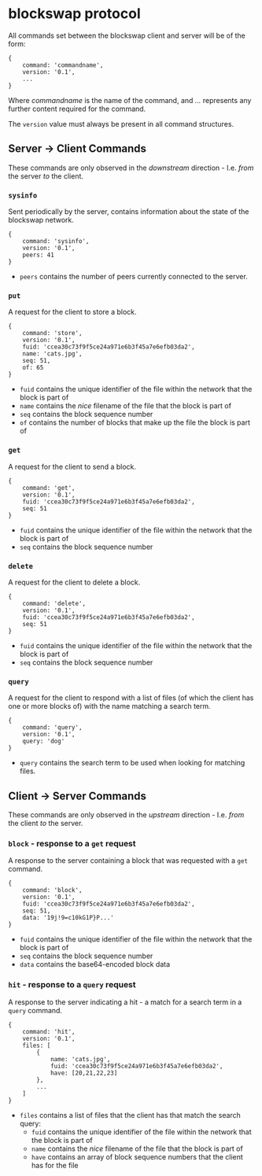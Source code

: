 # blockswap protocol

All commands set between the blockswap client and server will be of the form:

    {
        command: 'commandname',
        version: '0.1',
        ...
    }

Where _commandname_ is the name of the command, and _..._ represents any further content required for the command.

The `version` value must always be present in all command structures.

## Server → Client Commands

These commands are only observed in the _downstream_ direction - I.e. _from_ the server _to_ the client.

### `sysinfo`

Sent periodically by the server, contains information about the state of the blockswap network.

    {
        command: 'sysinfo',
        version: '0.1',
        peers: 41
    }

* `peers` contains the number of peers currently connected to the server.

### `put`

A request for the client to store a block.

    {
        command: 'store',
        version: '0.1',
        fuid: 'ccea30c73f9f5ce24a971e6b3f45a7e6efb03da2',
        name: 'cats.jpg',
        seq: 51,
        of: 65
    }

* `fuid` contains the unique identifier of the file within the network that the block is part of
* `name` contains the _nice_ filename of the file that the block is part of
* `seq` contains the block sequence number
* `of` contains the number of blocks that make up the file the block is part of

### `get`

A request for the client to send a block.

    {
        command: 'get',
        version: '0.1',
        fuid: 'ccea30c73f9f5ce24a971e6b3f45a7e6efb03da2',
        seq: 51
    }

* `fuid` contains the unique identifier of the file within the network that the block is part of
* `seq` contains the block sequence number

### `delete`

A request for the client to delete a block.

    {
        command: 'delete',
        version: '0.1',
        fuid: 'ccea30c73f9f5ce24a971e6b3f45a7e6efb03da2',
        seq: 51
    }

* `fuid` contains the unique identifier of the file within the network that the block is part of
* `seq` contains the block sequence number

### `query`

A request for the client to respond with a list of files (of which the client has one or more blocks of) with the name matching a search term.

    {
        command: 'query',
        version: '0.1',
        query: 'dog'
    }

* `query` contains the search term to be used when looking for matching files.


## Client → Server Commands

These commands are only observed in the _upstream_ direction - I.e. _from_ the client _to_ the server.

### `block` - response to a `get` request

A response to the server containing a block that was requested with a `get` command.

    {
        command: 'block',
        version: '0.1',
        fuid: 'ccea30c73f9f5ce24a971e6b3f45a7e6efb03da2',
        seq: 51,
        data: '19j!9=c10kG1P}P...'
    }

* `fuid` contains the unique identifier of the file within the network that the block is part of
* `seq` contains the block sequence number
* `data` contains the base64-encoded block data

### `hit` - response to a `query` request

A response to the server indicating a hit - a match for a search term in a `query` command.

    {
        command: 'hit',
        version: '0.1',
        files: [
            {
                name: 'cats.jpg',
                fuid: 'ccea30c73f9f5ce24a971e6b3f45a7e6efb03da2',
                have: [20,21,22,23]
            },
            ...
        ]
    }

* `files` contains a list of files that the client has that match the search query:
    * `fuid` contains the unique identifier of the file within the network that the block is part of
    * `name` contains the _nice_ filename of the file that the block is part of
    * `have` contains an array of block sequence numbers that the client has for the file
